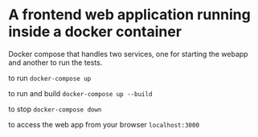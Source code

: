 # A frontend web application running inside a docker container

Docker compose that handles two services, one for starting the webapp and another to run the tests.

to run
```docker-compose up```

to run and build
```docker-compose up --build```

to stop
```docker-compose down```

to access the web app from your browser
```localhost:3000```
